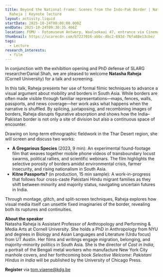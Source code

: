 ```yaml
---
title: Beyond the National Frame: Scenes from the Indo-Pak Border | Natasha
  Raheja | Keynote lecture
layout: activity.liquid
startDate: 2025-10-24T08:00:00.000Z
endDate: 2025-10-24T09:30:35.466Z
location: FOMU - Fotomuseum Antwerp, Waalsekaai 47, entrance via Cinema Lumière
thumbnail: https://ucarecdn.com/b7227016-abbc-4bc2-893d-76fa88e13cbe/
tags:
  - Lecture
research_interests:
  - film
---
```

In conjunction with the exhibition opening and PhD defense of SLARG researcherDanial Shah, we are pleased to welcome **Natasha Raheja** (Cornell University) for a talk and screening. 

In this talk, Raheja presents her use of formal filmic techniques to advance a visual argument about mobility and borders in South Asia. While borders are often made visible through familiar representations—maps, fences, walls, passports, and news coverage—her work asks what happens when the narrative is shuffled. By splicing, juxtaposing, and recombining images of borders, Raheja disrupts figurative absorption and shows how the India–Pakistan border is not only a site of division but also a continuous space of encounter.

Drawing on long-term ethnographic fieldwork in the Thar Desert region, she will screen and discuss two works:

* **A Gregarious Species** (2023, 9 min): An experimental found-footage film that weaves together mobile phone videos of transboundary locust swarms, political rallies, and scientific webinars. The film highlights the selective porosity of borders amidst environmental crisis, farmer insecurity, and rising nationalism in South Asia.
* **Kitne Passports?** (in production, 15 min sample): A work-in-progress that follows four cross-caste Pakistani Hindu migrant families as they shift between minority and majority status, navigating uncertain futures in India.

Through montage, glitch, and split-screen techniques, Raheja explores how visual media itself can unsettle fixed imaginaries of the border, revealing both its ruptures and continuities.

**About the speaker**\
Natasha Raheja is Assistant Professor of Anthropology and Performing & Media Arts at Cornell University. She holds a PhD in Anthropology from NYU and degrees in Biology and Asian Languages and Literature (Urdu focus) from UT Austin. Her films and writings engage migration, belonging, and majority–minority politics in South Asia. She is the director of *Cast in India*, a portrait of the Bengali metal workers who manufacture New York City manhole covers, and her forthcoming book *Selective Welcome: Pakistani Hindus in India* will be published by the University of Chicago Press.

**R﻿egister** via tom.viaene@kdg.be